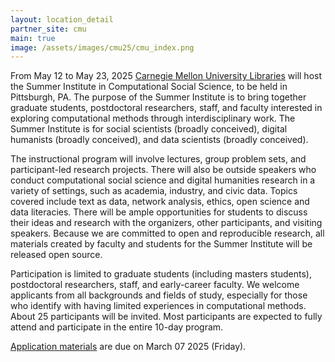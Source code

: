 ```yaml
---
layout: location_detail
partner_site: cmu
main: true
image: /assets/images/cmu25/cmu_index.png
---
```


[//]: # (ORGANIZERS: Update the info to match your location. Add a site image to /assets/images/ and update the placeholder URL above to match it. See _data/2025/CMU for yml files that control the header content, location info on general sites page, people lists, and sidebar.)

From May 12 to May 23, 2025 [Carnegie Mellon University Libraries](https://www.library.cmu.edu/) will host the Summer Institute in Computational Social Science, to be held in Pittsburgh, PA. The purpose of the Summer Institute is to bring together graduate students, postdoctoral researchers, staff, and faculty interested in exploring computational methods through interdisciplinary work. The Summer Institute is for social scientists (broadly conceived), digital humanists (broadly conceived), and data scientists (broadly conceived).

The instructional program will involve lectures, group problem sets, and participant-led research projects. There will also be outside speakers who conduct computational social science and digital humanities research in a variety of settings, such as academia, industry, and civic data. Topics covered include text as data, network analysis, ethics, open science and data literacies. There will be ample opportunities for students to discuss their ideas and research with the organizers, other participants, and visiting speakers. Because we are committed to open and reproducible research, all materials created by faculty and students for the Summer Institute will be released open source.

Participation is limited to graduate students (including masters students), postdoctoral researchers, staff, and early-career faculty. We welcome applicants from all backgrounds and fields of study, especially for those who identify with having limited experiences in computational methods. About 25 participants will be invited. Most participants are expected to fully attend and participate in the entire 10-day program. 

[Application materials](/2025/cmu/apply) are due on March 07 2025 (Friday).

[//]: # (ORGANIZERS: feel free to add a link to your application materials or your SICSS apply page above.)
